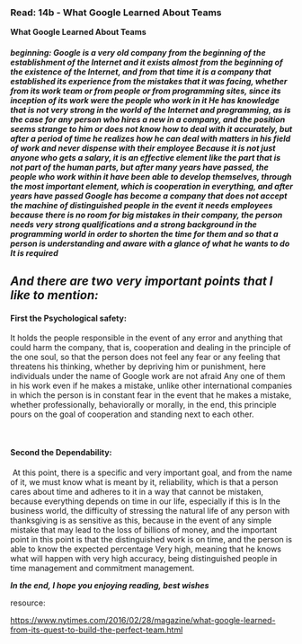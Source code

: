 ### Read: 14b - What Google Learned About Teams

**What Google Learned About Teams**

#### **_beginning:_** _Google is a very old company from the beginning of the establishment of the Internet and it exists almost from the beginning of the existence of the Internet, and from that time it is a company that established its experience from the mistakes that it was facing, whether from its work team or from people or from programming sites, since its inception of its work were the people who work in it He has knowledge that is not very strong in the world of the Internet and programming, as is the case for any person who hires a new in a company, and the position seems strange to him or does not know how to deal with it accurately, but after a period of time he realizes how he can deal with matters in his field of work and never dispense with their employee Because it is not just anyone who gets a salary, it is an effective element like the part that is not part of the human parts, but after many years have passed, the people who work within it have been able to develop themselves, through the most important element, which is cooperation in everything, and after years have passed Google has become a company that does not accept the machine of distinguished people in the event it needs employees because there is no room for big mistakes in their company, the person needs very strong qualifications and a strong background in the programming world in order to shorten the time for them and so that a person is understanding and aware with a glance of what he wants to do It is required_

## _And there are two very important points_ _that I like to mention:_

#### **First the Psychological safety:**
 It holds the people responsible in the event of any error and anything that could harm the company, that is, cooperation and dealing in the principle of the one soul, so that the person does not feel any fear or any feeling that threatens his thinking, whether by depriving him or punishment, here individuals under the name of Google work are not afraid Any one of them in his work even if he makes a mistake, unlike other international companies in which the person is in constant fear in the event that he makes a mistake, whether professionally, behaviorally or morally, in the end, this principle pours on the goal of cooperation and standing next to each other.

<br>

#### **Second the Dependability:**
 At this point, there is a specific and very important goal, and from the name of it, we must know what is meant by it, reliability, which is that a person cares about time and adheres to it in a way that cannot be mistaken, because everything depends on time in our life, especially if this is In the business world, the difficulty of stressing the natural life of any person with thanksgiving is as sensitive as this, because in the event of any simple mistake that may lead to the loss of billions of money, and the important point in this point is that the distinguished work is on time, and the person is able to know the expected percentage Very high, meaning that he knows what will happen with very high accuracy, being distinguished people in time management and commitment management.

**_In the end, I hope you enjoying reading, best wishes_**

resource:

 https://www.nytimes.com/2016/02/28/magazine/what-google-learned-from-its-quest-to-build-the-perfect-team.html
